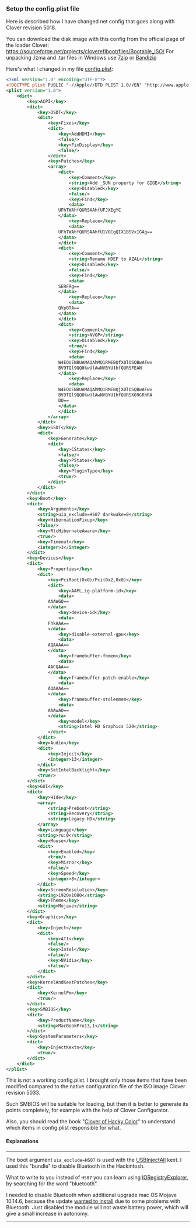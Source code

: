 ### Setup the config.plist file

Here is described how I have changed net config that goes along with Clover revision 5018.

You can download the disk image with this config from the official page of the loader Clover: https://sourceforge.net/projects/cloverefiboot/files/Bootable_ISO/ For unpacking .lzma and .tar files in Windows use [7zip](https://www.7-zip.org/) or [Bandizip]([https://bandisoft.com/bandizip](https://www.bandisoft.com/bandizip))

Here's what I changed in my file [config.plist](/CLOVER/config.plist):

```xml
<?xml version="1.0" encoding="UTF-8"?>
<!DOCTYPE plist PUBLIC "-//Apple//DTD PLIST 1.0//EN" "http://www.apple.com/DTDs/PropertyList-1.0.dtd">
<plist version="1.0">
    <dict>
        <key>ACPI</key>
        <dict>
            <key>DSDT</key>
            <dict>
                <key>Fixes</key>
                <dict>
                    <key>AddHDMI</key>
                    <false/>
                    <key>FixDisplay</key>
                    <false/>
                </dict>
                <key>Patches</key>
                <array>
                    <dict>
                        <key>Comment</key>
                        <string>Add _SUN property for GIGE</string>
                        <key>Disabled</key>
                        <false/>
                        <key>Find</key>
                        <data>
					UFhTWAhfQURSAAhfUFJXEgYC
					</data>
                        <key>Replace</key>
                        <data>
					UFhTWAhfQURSAAhfU1VOCgQIX1BSVxIGAg==
					</data>
                    </dict>
                    <dict>
                        <key>Comment</key>
                        <string>Rename HDEF to AZAL</string>
                        <key>Disabled</key>
                        <false/>
                        <key>Find</key>
                        <data>
					SERFRg==
					</data>
                        <key>Replace</key>
                        <data>
					QVpBTA==
					</data>
                    </dict>
                    <dict>
                        <key>Comment</key>
                        <string>NVOP</string>
                        <key>Disabled</key>
                        <true/>
                        <key>Find</key>
                        <data>
					W4EOUENBUAMAQAhMQ1RMEBQfX0lOSQBwAFwv
					BV9TQl9QQ0kwUlAwNVBYU1hfQURSFEAN
					</data>
                        <key>Replace</key>
                        <data>
					W4EOUENBUAMAQAhMQ1RMEBQjX0lOSQBwAFwv
					BV9TQl9QQ0kwUlAwNVBYU1hfQURSX09GRhRA
					DQ==
					</data>
                    </dict>
                </array>
            </dict>
            <key>SSDT</key>
            <dict>
                <key>Generate</key>
                <dict>
                    <key>CStates</key>
                    <false/>
                    <key>PStates</key>
                    <false/>
                    <key>PluginType</key>
                    <true/>
                </dict>
            </dict>
        </dict>
        <key>Boot</key>
        <dict>
            <key>Arguments</key>
            <string>uia_exclude=HS07 darkwake=0</string>
            <key>HibernationFixup</key>
            <false/>
            <key>RtcHibernateAware</key>
            <true/>
            <key>Timeout</key>
            <integer>3</integer>
        </dict>
        <key>Devices</key>
        <dict>
            <key>Properties</key>
            <dict>
                <key>PciRoot(0x0)/Pci(0x2,0x0)</key>
                <dict>
                    <key>AAPL,ig-platform-id</key>
                    <data>
				AAAWGQ==
				</data>
                    <key>device-id</key>
                    <data>
				FhkAAA==
				</data>
                    <key>disable-external-gpu</key>
                    <data>
				AQAAAA==
				</data>
                    <key>framebuffer-fbmem</key>
                    <data>
				AACQAA==
				</data>
                    <key>framebuffer-patch-enable</key>
                    <data>
				AQAAAA==
				</data>
                    <key>framebuffer-stolenmem</key>
                    <data>
				AAAwAQ==
				</data>
                    <key>model</key>
                    <string>Intel HD Graphics 520</string>
                </dict>
            </dict>
            <key>Audio</key>
            <dict>
                <key>Inject</key>
                <integer>13</integer>
            </dict>
            <key>SetIntelBacklight</key>
            <true/>
        </dict>
        <key>GUI</key>
        <dict>
            <key>Hide</key>
            <array>
                <string>Preboot</string>
                <string>Recovery</string>
                <string>Legacy HD</string>
            </array>
            <key>Language</key>
            <string>ru:0</string>
            <key>Mouse</key>
            <dict>
                <key>Enabled</key>
                <true/>
                <key>Mirror</key>
                <false/>
                <key>Speed</key>
                <integer>8</integer>
            </dict>
            <key>ScreenResolution</key>
            <string>1920x1080</string>
            <key>Theme</key>
            <string>Mojave</string>
        </dict>
        <key>Graphics</key>
        <dict>
            <key>Inject</key>
            <dict>
                <key>ATI</key>
                <false/>
                <key>Intel</key>
                <false/>
                <key>NVidia</key>
                <false/>
            </dict>
        </dict>
        <key>KernelAndKextPatches</key>
        <dict>
            <key>KernelPm</key>
            <true/>
        </dict>
        <key>SMBIOS</key>
        <dict>
            <key>ProductName</key>
            <string>MacBookPro13,1</string>
        </dict>
        <key>SystemParameters</key>
        <dict>
            <key>InjectKexts</key>
            <true/>
        </dict>
    </dict>
</plist>
```

This is not a working config.plist. I brought only those items that have been modified compared to the native configuration file of the ISO image Clover revision 5033.

Such SMBIOS will be suitable for loading, but then it is better to generate its points completely, for example with the help of Clover Configurator.

Also, you should read the book "[Clover of Hacky Color](https://sourceforge.net/projects/cloverefiboot/files/Documents/)" to understand which items in config.plist responsible for what.

#### Explanations

---

The boot argument `uia_exclude=HS07` is used with the [USBInjectAll](/docs/ENG/Configuring/InstalledKexts.md) kext. I used this "bundle" to disable Bluetooth in the Hackintosh.

What to write to you instead of `HS07` you can learn using [IORegistryExplorer](/docs/ENG/ProgramsList/HackintoshTools.md), by searching for the word "bluetooth".

I needed to disable Bluetooth when additional upgrade mac OS Mojave 10.14.6, because the update [wanted to install](https://vk.com/wall-12954845_488300) due to some problems with Bluetooth. Just disabled the module will not waste battery power, which will give a small increase in autonomy.

---